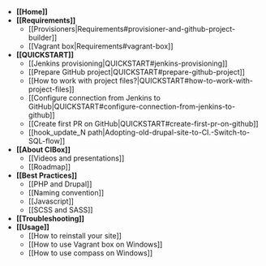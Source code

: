 * **[[Home]]**
* **[[Requirements]]**
  * [[Provisioners|Requirements#provisioner-and-github-project-builder]]
  * [[Vagrant box|Requirements#vagrant-box]]
* **[[QUICKSTART]]**
  * [[Jenkins provisioning|QUICKSTART#jenkins-provisioning]]
  * [[Prepare GitHub project|QUICKSTART#prepare-github-project]]
  * [[How to work with project files?|QUICKSTART#how-to-work-with-project-files]]
  * [[Configure connection from Jenkins to GitHub|QUICKSTART#configure-connection-from-jenkins-to-github]]
  * [[Create first PR on GitHub|QUICKSTART#create-first-pr-on-github]]
  * [[hook_update_N path|Adopting-old-drupal-site-to-CI.-Switch-to-SQL-flow]]
* **[[About CIBox]]**
  * [[Videos and presentations]]
  * [[Roadmap]]
* **[[Best Practices]]**
  * [[PHP and Drupal]]
  * [[Naming convention]]
  * [[Javascript]]
  * [[SCSS and SASS]]
* **[[Troubleshooting]]**
* **[[Usage]]**
  * [[How to reinstall your site]]
  * [[How to use Vagrant box on Windows]]
  * [[How to use compass on Windows]]